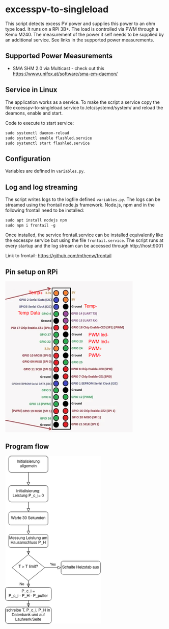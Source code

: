 # excesspv-to-singleload
This script detects excess PV power and supplies this power to an ohm type load. It runs on a RPi 3B+. The load is controlled via PWM through a Kemo M240. The measurement of the power it self needs to be supplied by an additional service. See links in the supported power measurements.

## Supported Power Measurements
* SMA SHM 2.0 via Multicast - check out this https://www.unifox.at/software/sma-em-daemon/

## Service in Linux
The application works as a service. To make the script a service copy the file excesspv-to-singleload.service to /etc/systemd/system/ and reload the deamons, enable and start.

Code to execute to start service:
```
sudo systemctl daemon-reload
sudo systemctl enable flashled.service
sudo systemctl start flashled.service
```
## Configuration
Variables are defined in `variables.py`.

## Log and log streaming
The script writes logs to the logfile defined `variables.py`. The logs can be streamed using the frontail node.js framework. 
Node.js, npm and in the following frontail need to be installed:
```
sudo apt install nodejs npm
sudo npm i frontail -g
```
Once installed, the service frontail.service can be installed equivalently like the excesspv service but using the file `frontail.service`. The script runs at every startup and the log stream can be accessed through http://host:9001

Link to frontail: https://github.com/mthenw/frontail


## Pin setup on RPi
<img src="https://github.com/lukstein/excesspv-to-singleload/blob/main/singleload%20pinbelegung.png" alt="RPi 3B+ Pin usage" title="Pin usage" width="400"/>

## Program flow
<img src="https://github.com/lukstein/excesspv-to-singleload/blob/main/programmablauf%20singleload.png" alt="Program flow" title="Program flow" width="300"/>

